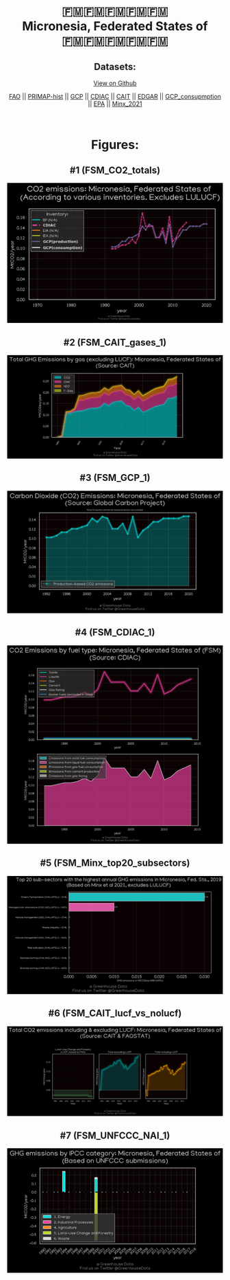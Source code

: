 
<center>
<h1 align="center">
🇫🇲🇫🇲🇫🇲🇫🇲🇫🇲
<br>
Micronesia, Federated States of
<br>
🇫🇲🇫🇲🇫🇲🇫🇲🇫🇲
</h1>
<h2>Datasets:</h2>
<p><a href="https://github.com/dquintani/GreenhouseData/tree/master/country_data/FSM_Micronesia, Federated States of/data">View on Github</a>
<br></p><p><a href="data/FSM_FAO.csv">FAO</a> || <a href="data/FSM_PRIMAP-hist.csv">PRIMAP-hist</a> || <a href="data/FSM_GCP.csv">GCP</a> || <a href="data/FSM_CDIAC.csv">CDIAC</a> || <a href="data/FSM_CAIT.csv">CAIT</a> || <a href="data/FSM_EDGAR.csv">EDGAR</a> || <a href="data/FSM_GCP_consupmption.csv">GCP_consupmption</a> || <a href="data/FSM_EPA.csv">EPA</a> || <a href="data/FSM_Minx_2021.csv">Minx_2021</a></p><p><br></p>
<h1>Figures:</h1><h2>#1 (FSM_CO2_totals)</h2>
<p><img alt="" src="figures/FSM_CO2_totals.png" /></p><h2>#2 (FSM_CAIT_gases_1)</h2>
<p><img alt="" src="figures/FSM_CAIT_gases_1.png" /></p><h2>#3 (FSM_GCP_1)</h2>
<p><img alt="" src="figures/FSM_GCP_1.png" /></p><h2>#4 (FSM_CDIAC_1)</h2>
<p><img alt="" src="figures/FSM_CDIAC_1.png" /></p><h2>#5 (FSM_Minx_top20_subsectors)</h2>
<p><img alt="" src="figures/FSM_Minx_top20_subsectors.png" /></p><h2>#6 (FSM_CAIT_lucf_vs_nolucf)</h2>
<p><img alt="" src="figures/FSM_CAIT_lucf_vs_nolucf.png" /></p><h2>#7 (FSM_UNFCCC_NAI_1)</h2>
<p><img alt="" src="figures/FSM_UNFCCC_NAI_1.png" /></p>